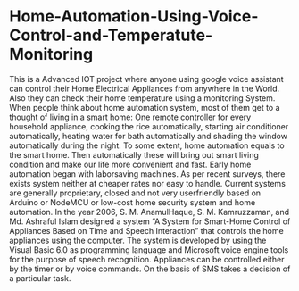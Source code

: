 # Home-Automation-Using-Voice-Control-and-Temperatute-Monitoring
This is a Advanced IOT project where anyone using google voice assistant can control their Home Electrical Appliances from anywhere in the World. Also they can check their home temperature using a monitoring System.
When people think about home automation system, most of them get to a thought of living in a smart
home: One remote controller for every household appliance, cooking the rice automatically, starting air
conditioner automatically, heating water for bath automatically and shading the window automatically
during the night. To some extent, home automation equals to the smart home. Then automatically
these will bring out smart living condition and make our life more convenient and fast. Early home
automation began with laborsaving machines. As per recent surveys, there exists system neither at
cheaper rates nor easy to handle. Current systems are generally proprietary, closed and not very userfriendly
based on Arduino or NodeMCU or low-cost home security system and home automation. In the
year 2006, S. M. AnamulHaque, S. M. Kamruzzaman, and Md. Ashraful Islam designed a system “A
System for Smart-Home Control of Appliances Based on Time and Speech Interaction” that controls the
home appliances using the computer. The system is developed by using the Visual Basic 6.0 as
programming language and Microsoft voice engine tools for the purpose of speech recognition.
Appliances can be controlled either by the timer or by voice commands. On the basis of SMS takes a
decision of a particular task.
